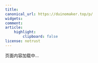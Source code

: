 ```yaml
---
title:
canonical_url: https://duinomaker.top/p/
widgets:
comment:
article:
    highlight:
        clipboard: false
license: notrust
---
```


页面内容加载中...

<style>.katex { font-size: initial !important; }</style>
<script src="https://cdn.jsdelivr.net/npm/marked@latest/marked.min.js"></script>
<script src="https://cdn.jsdelivr.net/npm/crypto-js@latest/crypto-js.min.js"></script>
<script src="renderer.js"></script>